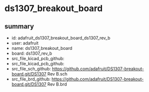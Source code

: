 # ds1307_breakout_board
 
## summary 
* id: adafruit_ds1307_breakout_board_ds1307_rev_b
* user: adafruit
* name: ds1307_breakout_board
* board: ds1307_rev_b
* src_file_kicad_pcb_github: 
* src_file_kicad_pcb_github: 
* src_file_sch_github: https://github.com/adafruit/DS1307-breakout-board.git/DS1307 Rev B.sch
* src_file_brd_github: https://github.com/adafruit/DS1307-breakout-board.git/DS1307 Rev B.brd



